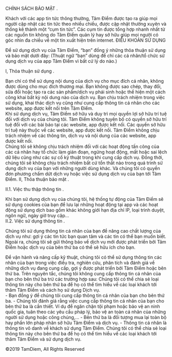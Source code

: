 CHÍNH SÁCH BẢO MẬT . 

Khách với các app tin tức thông thường, Tâm Điểm được tạo ra giúp mọi người cập nhật các tin tức theo nhiều chiều, được cập nhật thường xuyên và thống kê thành một “cụm tin tức”. Các cụm tin được tổng hợp nhanh nhất từ các nguồn tin không do Tâm Điểm quản lý hay sở hữu giúp mọi người có góc nhìn đa chiều về một tin xuất hiện trên internet. 
ĐIỀU KHOẢN SỬ DỤNG    

Để sử dụng dịch vụ của Tâm Điểm, “bạn” đồng ý những thỏa thuận sử dụng và bảo mật dưới đây: 
(Thuật ngữ “bạn” dùng để chỉ các cá nhân/tổ chức sử dụng dịch vụ của app Tâm Điểm vì bất cứ lý do nào.)    

I, Thỏa thuận sử dụng . 

Bạn chỉ có thể sử dụng nội dung của dịch vụ cho mục đích cá nhân, không được dùng cho mục đích thương mại. Bạn không được sao chép, thay đổi, sửa đổi hoặc tạo ra các sản phẩm/dịch vụ phái sinh hoặc thể hiện một cách công khai bất kỳ nội dung nào của dịch vụ. Bạn chịu trách nhiệm trong việc sử dụng, khai thác dịch vụ cũng như cung cấp thông tin cá nhân cho các website, app được kết nối trên Tâm Điểm.  
Khi sử dụng dịch vụ, Tâm Điểm sở hữu và duy trì mọi quyền lợi sở hữu trí tuệ đối với dịch vụ của chúng tôi. Tâm Điểm không tuyên bố có quyền sở hữu trí tuệ đối với các bài báo tại các website, app được kết nối. Các quyền sở hữu trí tuệ này thuộc về các website, app được kết nối. Tâm Điểm không chịu trách nhiệm về các thông tin, dịch vụ và nội dung của các website, app được kết nối.   
Chúng tôi sẽ không chịu trách nhiệm đối với các hoạt động tấn công của các cá nhân hay tổ chức làm gián đoạn, ngừng hoạt động, mất hoặc sai lệch dữ liệu cũng như các sự cố kỹ thuật trong khi cung cấp dịch vụ. Đồng thời, chúng tôi sẽ không chịu trách nhiệm bất cứ tổn thất nào trong quá trình sử dụng dịch vụ của bạn với những người dùng khác. Và chúng tôi có quyền đơn phương chấm dứt dịch vụ hoặc việc sử dụng dịch vụ của bạn tới Tâm Điểm. 
II, Thỏa thuận bảo mật . 


II.1. Việc thu thập thông tin . 

Khi bạn sử dụng dịch vụ của chúng tôi, hệ thống tự động của Tâm Điểm sẽ sử dụng cookies của bạn để lưu lại những hoạt động tại app và các hoạt động sử dụng dịch bao gồm khác không giới hạn địa chỉ IP, loại trình duyệt, ngôn ngữ, ngày giờ truy cập…  
II.2. Việc sử dụng thông tin . 

Chúng tôi sử dụng thông tin cá nhân của bạn để nâng cao chất lượng của dịch vụ như: gợi ý các tin tức bạn quan tâm và các tin có thể bạn muốn biết. Ngoài ra, chúng tôi sẽ gửi thông báo về dịch vụ mới được phát triển bởi Tâm Điểm hoặc dịch vụ của bên thứ ba có thể sẽ hữu ích cho bạn.   


Để vận hành và nâng cấp kỹ thuật, chúng tôi có thể sử dụng thông tin các nhân của bạn trong việc điều tra, nghiên cứu, phân tích và đánh giá về những dịch vụ đang cung cấp, gợi ý được phát triển bởi Tâm Điểm hoặc bên thứ ba. 
Trên nguyên tắc, chúng tôi không cung cấp thông tin cá nhân của bạn cho bên thứ ba trừ các trường hợp sau: 
Chúng tôi có thể chia sẻ loại thông tin này cho bên thứ ba để họ có thể tìm hiểu về các loại khách tới thăm Tâm Điểm và cách họ sử dụng Dịch vụ.  
    -   Bạn đồng ý để chúng tôi cung cấp thông tin cá nhân của bạn cho bên thứ ba. 
    -   Chúng tôi đánh giá rằng việc cung cấp thông tin cá nhân của bạn cho bên thứ ba là cần thiết. Ví dụ để ngăn chặn tội phạm hoặc bảo vệ an ninh quốc gia, tuân theo các yêu cầu pháp lý, bảo vệ an toàn cá nhân của những người sử dụng hoặc công chúng,... 
    -   Bên thứ ba là đối tượng mua lại toàn bộ hay phần lớn pháp nhân sở hữu Tâm Điểm và dịch vụ. 
    -   Thông tin cá nhân là thông tin vô danh về khách sử dụng Tâm Điểm. Chúng tôi có thể chia sẻ loại thông tin này cho bên thứ ba để họ có thể tìm hiểu về các loại khách tới thăm Tâm Điểm và sử dụng dịch vụ. 

©2019 TamDiem, All Rights Reserved 
